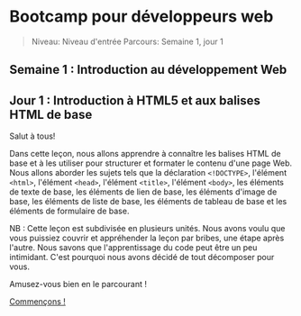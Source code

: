 # Bootcamp pour développeurs web

> Niveau: Niveau d'entrée
> Parcours: Semaine 1, jour 1

## Semaine 1 : Introduction au développement Web

## Jour 1 : Introduction à HTML5 et aux balises HTML de base

Salut à tous!

Dans cette leçon, nous allons apprendre à connaître les balises HTML de base et à les utiliser pour structurer et formater le contenu d'une page Web. Nous allons aborder les sujets tels que la déclaration `<!DOCTYPE>`, l'élément `<html>`, l'élément `<head>`, l'élément `<title>`, l'élément `<body>`, les éléments de texte de base, les éléments de lien de base, les éléments d'image de base, les éléments de liste de base, les éléments de tableau de base et les éléments de formulaire de base.

NB : Cette leçon est subdivisée en plusieurs unités. Nous avons voulu que vous puissiez couvrir et appréhender la leçon par bribes, une étape après l'autre. Nous savons que l'apprentissage du code peut être un peu intimidant. C'est pourquoi nous avons décidé de tout décomposer pour vous.

Amusez-vous bien en le parcourant !

[Commençons !](/supports-de-cours/notes-de-cours/niveau-d-entree/developpeur-web/semaine_1_jour_1/introduction.md)